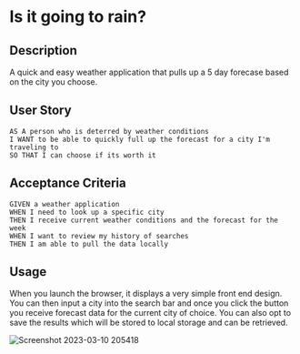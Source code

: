 # Is it going to rain?

## Description

A quick and easy weather application that pulls up a 5 day forecase based on the city you choose.

## User Story

```
AS A person who is deterred by weather conditions
I WANT to be able to quickly full up the forecast for a city I'm traveling to
SO THAT I can choose if its worth it
```

## Acceptance Criteria

```
GIVEN a weather application
WHEN I need to look up a specific city
THEN I receive current weather conditions and the forecast for the week
WHEN I want to review my history of searches
THEN I am able to pull the data locally

```

## Usage

When you launch the browser, it displays a very simple front end design. You can then input a city into the search bar and once you click the button you receive forecast data for the current city of choice. You can also opt to save the results which will be stored to local storage and can be retrieved. 

![Screenshot 2023-03-10 205418](https://user-images.githubusercontent.com/112601209/224466097-03186e09-b5e7-48f3-a710-d28be357bba4.png)

